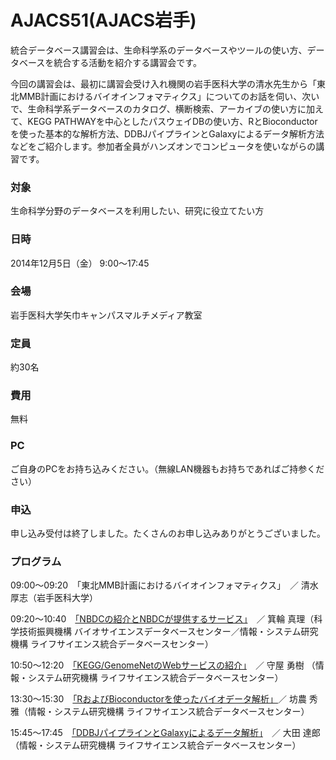 # AJACS51(AJACS岩手)

統合データベース講習会は、生命科学系のデータベースやツールの使い方、データベースを統合する活動を紹介する講習会です。

今回の講習会は、最初に講習会受け入れ機関の岩手医科大学の清水先生から「東北MMB計画におけるバイオインフォマティクス」についてのお話を伺い、次いで、生命科学系データベースのカタログ、横断検索、アーカイブの使い方に加えて、KEGG PATHWAYを中心としたパスウェイDBの使い方、RとBioconductorを使った基本的な解析方法、DDBJパイプラインとGalaxyによるデータ解析方法などをご紹介します。参加者全員がハンズオンでコンピュータを使いながらの講習です。

### 対象
生命科学分野のデータベースを利用したい、研究に役立てたい方
### 日時
2014年12月5日（金） 9:00～17:45　
### 会場
岩手医科大学矢巾キャンパスマルチメディア教室

### 定員
約30名
### 費用
無料
### PC
ご自身のPCをお持ち込みください。（無線LAN機器もお持ちであればご持参ください）
### 申込
申し込み受付は終了しました。たくさんのお申し込みありがとうございました。

### プログラム
09:00～09:20　「東北MMB計画におけるバイオインフォマティクス」　／ 清水 厚志（岩手医科大学）

09:20～10:40　[「NBDCの紹介とNBDCが提供するサービス」](01_minowa)　／ 箕輪 真理（科学技術振興機構 バイオサイエンスデータベースセンター／情報・システム研究機構 ライフサイエンス統合データベースセンター）

10:50～12:20　[「KEGG/GenomeNetのWebサービスの紹介」](02_moriya)　／ 守屋 勇樹 （情報・システム研究機構 ライフサイエンス統合データベースセンター） 

13:30～15:30　[「RおよびBioconductorを使ったバイオデータ解析」](03_bono)／ 坊農 秀雅（情報・システム研究機構 ライフサイエンス統合データベースセンター）

15:45～17:45　[「DDBJパイプラインとGalaxyによるデータ解析」](https://gist.github.com/inutano/84862c5a3966697c576f)　／ 大田 達郎（情報・システム研究機構 ライフサイエンス統合データベースセンター）
